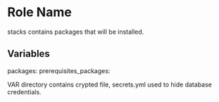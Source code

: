 Role Name
=========
stacks 
contains packages that will be installed.

Variables
---------
packages:
prerequisites_packages:

VAR directory contains crypted file, secrets.yml used to hide database credentials. 

